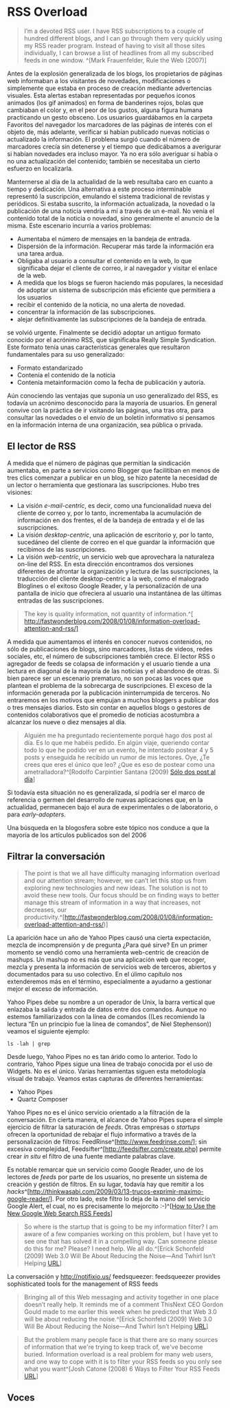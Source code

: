 # RSS Overload 

>I’m a devoted RSS user. I have RSS subscriptions to a couple of hundred different blogs, and I can go through them very quickly using my RSS reader program. Instead of having to visit all those sites individually, I can browse a list of headlines from all my subscribed feeds in one window. ^[Mark Frauenfelder, Rule the Web (2007)]

Antes de la explosión generalizada de los blogs, los propietarios de páginas web informaban a los visitantes de novedades, modificaciones o simplemente que estaba en proceso de creación mediante advertencias visuales. Esta alertas estaban representadas por pequeños iconos animados (los gif animados) en forma de banderines rojos, bolas que cambiaban el color y, en el peor de los gustos, alguna figura humana practicando un gesto obsceno. Los usuarios guardábamos en la carpeta Favoritos del navegador los marcadores de las páginas de interés con el objeto de, más adelante, verificar si habían publicado nuevas noticias o actualizado la información. El problema surgió cuando el número de marcadores crecía sin detenerse y el tiempo que dedicábamos a averigurar si habían novedades era incluso mayor. Ya no era sólo averiguar si había o no una actualización del contenido; también se necesitaba un cierto esfuerzo en localizarla.

Manternerse al día de la actualidad de la web resultaba caro en cuanto a tiempo y dedicación.  Una alternativa a este proceso interminable representó la suscripción, emulando el sistema tradicional de revistas y periódicos. Si estaba suscrito, la información actualizada, la novedad o la publicación de una noticia vendría a mí a través de un e-mail. No venía el contenido total de la noticia o novedad, sino generalmente el anuncio de la misma. 
Este escenario incurría a varios problemas:

  * Aumentaba el número de mensajes en la bandeja de entrada.
  * Dispersión de la información. Recuperar más tarde la información era una tarea ardua. 
  * Obligaba al usuario a consultar el contenido en la web, lo que significaba dejar  el cliente de correo, ir al navegador y visitar el enlace de la web.
  * A medida que los blogs se fueron haciendo más populares, la necesidad de adoptar un sistema de subscripción más eficiente que permitiera a los usuarios
  * recibir el contenido de la noticia, no una alerta de novedad.
  * concentrar la información de las subscripciones.
  * alejar definitivamente las subscripciones de la bandeja de entrada.

se volvió urgente. Finalmente se decidió adoptar un antiguo formato conocido por el acrónimo RSS, que significaba Really Simple Syndication. Este formato tenía unas características generales que resultaron fundamentales para su uso generalizado:

  * Formato estandarizado
  * Contenía el contenido de la noticia
  * Contenía metainformación como la fecha de publicación y autoría.

Aún conociendo las ventajas que suponía un uso generalizado del RSS, es todavía un acrónimo desconocido para la mayoría de usuarios. En general convive con la práctica de ir visitando las páginas, una tras otra, para consultar las novedades o el envío de un boletín informativo si pensamos en la información interna de una organización, sea pública o privada.

## El lector de RSS 

A medida que el número de páginas que permitían la sindicación aumentaba, en parte a servicios como Blogger que facilitiban en menos de tres clics comenzar a publicar en un blog, se hizo patente la necesidad de un lector o herramienta que gestionara las suscripciones. Hubo tres visiones:
  
* La visión _e-mail-centric_, es decir, como una funcionalidad nueva del cliente de correo y, por lo tanto, incrementaba la acumulación de información en dos frentes, el de la bandeja de entrada y el de las suscripciones.
* La visión _desktop-centric_, una aplicación de escritorio y, por lo tanto, sucedáneo del cliente de correo en el que guardar la información que recibimos de las suscripciones.
* La visión _web-centric_, un servicio web que aprovechara la naturaleza on-line del RSS. En esta dirección encontramos dos versiones diferentes de afrontar la organización y lectura de las suscripciones, la traducción del cliente desktop-centric a la web, como el malogrado Bloglines o el exitoso Google Reader, y la personalización de una pantalla de inicio que ofreciera al usuario una instantánea de las últimas entradas de las suscripciones.


>The key is quality information, not quantity of information.^[ http://fastwonderblog.com/2008/01/08/information-overload-attention-and-rss/]

A medida que aumentamos el interés en conocer nuevos contenidos, no sólo de publicaciones de blogs, sino marcadores, listas de videos, redes sociales, etc, el número de subscripciones también crece. El lector RSS o agregador de feeds se colapsa de información y el usuario tiende a una lectura en diagonal de la mayoría de las noticias y el abandono de otras.
Si bien parece ser un escenario prematuro, no son pocas las voces que plantean el problema de la sobrecarga de suscripciones. El exceso de la información generada por la publicación ininterrumpida de terceros. No entraremos en los motivos que empujan a muchos bloggers a publicar dos o tres mensajes diarios. Esto sin contar en aquellos blogs o gestores de contenidos colaborativos que el promedio de noticias acostumbra a alcanzar los nueve o diez mensajes al día.

>Alguién me ha preguntado recientemente porqué hago dos post al día. Es lo que me habéis pedido. En algún viaje, queriendo contar todo lo que he podido ver en un evento, he intentado postear 4 y 5 posts y enseguida he recibido un rumor de mis lectores. Oye, ¿Te crees que eres el único que leo? ¿Que es eso de postear como una ametralladora?^[Rodolfo Carpintier Santana (2009) [Sólo dos post al día](http://rodolfocarpintier.com/post/2009/03/16/solo-dos-post-al-dia)]

Si todavía esta situación no es generalizada, sí podría ser el marco de referencia o germen del desarrollo de nuevas aplicaciones que, en la actualidad, permanecen bajo el aura de experimentales o de laboratorio, o para *early-adopters*. 

Una búsqueda en la blogosfera sobre este tópico nos conduce a que la mayoría de los artículos publicados son del 2006

## Filtrar la conversación

>The point is that we all have difficulty managing information overload and our attention stream; however, we can’t let this stop us from exploring new technologies and new ideas. The solution is not to avoid these new tools. Our focus should be on finding ways to better manage this stream of information in a way that increases, not decreases, our productivity.^[http://fastwonderblog.com/2008/01/08/information-overload-attention-and-rss/)]

La aparición hace un año de Yahoo Pipes causó una cierta expectación, mezcla de incomprensión y de pregunta ¿Para qué sirve? En un primer momento se vendió como una herramienta web-centric de creación de mashups. Un mashup no es más que una aplicación web que recoger, mezcla y presenta la información de  servicios web de terceros, abiertos y documentados para su uso colectivo. En el úlimo capítulo nos extenderemos más en el término, especialmente a ayudarno a gestionar mejor el exceso de información.

Yahoo Pipes debe su nombre a un operador de Unix, la barra vertical que enlazaba la salida y entrada de datos entre dos comandos. Aunque no estemos familiarizados con la línea de comandos ((Les recomiendo la lectura “En un principio fue la línea de comandos”, de Niel Stephenson)) veamos el siguiente ejemplo:

	ls -lah | grep 

Desde luego, Yahoo Pipes no es tan árido como lo anterior. Todo lo contrario, Yahoo Pipes sigue una línea de trabajo conocida por el uso de Widgets. No es el único. Varias herramientas siguen esta metodología visual de trabajo. Veamos estas capturas de diferentes herramientas:

  * Yahoo Pipes
  * Quartz Composer


Yahoo Pipes no es el único servicio orientado a la filtración de la conversación. En cierta manera, el alcance de Yahoo Pipes supera el simple ejercicio de filtrar la saturación de *feeds*. Otras empresas o *startups* ofrecen la oportunidad de rebajar el flujo informativo a través de la personalización de filtros: FeedRinse^[http://www.feedrinse.com/]; sin excesiva complejidad, Feedsifter^[http://feedsifter.com/create.php] permite crear *in situ* el filtro de una fuente mediante palabras clave. 

Es notable remarcar que un servicio como Google Reader, uno de los lectores de *feeds* por parte de los usuarios, no presente un sistema de creación y gestión de filtros. En su lugar, todavía hay que remitir a los *hacks*^[http://thinkwasabi.com/2009/03/13-trucos-exprimir-maximo-google-reader/]. Por otro lado, este filtro lo deja de la mano del servicio Google Alert, el cual, no es precisamente lo mejorcito :-)^[[How to Use the New Google Web Search RSS Feeds](http://www.readwriteweb.com/archives/how_to_use_the_new_google_web_feeds.php)]

>So where is the startup that is going to be my information filter? I am aware of a few companies working on this problem, but I have yet to see one that has solved it in a compelling way. Can someone please do this for me? Please? I need help. We all do.^[Erick Schonfeld (2009) Web 3.0 Will Be About Reducing the Noise—And Twhirl Isn’t Helping [URL](http://www.techcrunch.com/2008/04/17/web-30-will-be-about-reducing-the-noise%E2%80%94and-twhirl-isnt-helping/)]

La conversación y http://notifixio.us/ feedsqueezer: feedsqueezer provides sophisticated tools for the management of RSS feeds


>Bringing all of this Web messaging and activity together in one place doesn’t really help. It reminds me of a comment ThisNext CEO Gordon Gould made to me earlier this week when he predicted that Web 3.0 will be about reducing the noise.^[Erick Schonfeld (2009) Web 3.0 Will Be About Reducing the Noise—And Twhirl Isn’t Helping [URL](http://www.techcrunch.com/2008/04/17/web-30-will-be-about-reducing-the-noise%E2%80%94and-twhirl-isnt-helping/)]



>But the problem many people face is that there are so many sources of information that we're trying to keep track of, we've become buried. Information overload is a real problem for many web users, and one way to cope with it is to filter your RSS feeds so you only see what you want^[Josh Catone  (2008) 6 Ways to Filter Your RSS Feeds [URL](http://www.readwriteweb.com/archives/6_ways_to_filter_your_rss_feeds.php)]


## Voces 